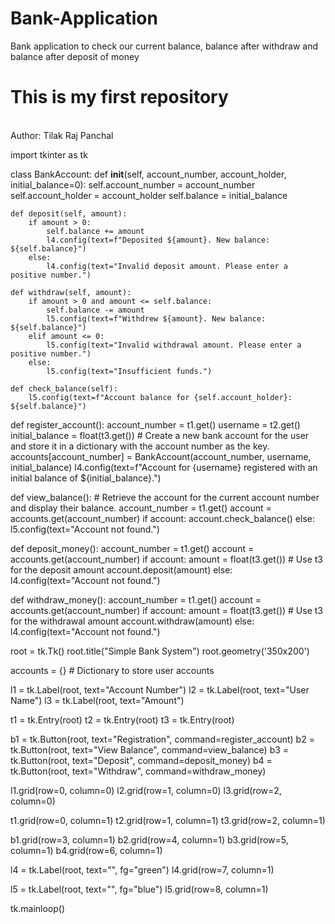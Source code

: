 # Bank-Application
Bank application to check our current balance, balance after withdraw and balance after deposit of money
# This is my first repository
<Br>
Author: Tilak Raj Panchal

import tkinter as tk

class BankAccount:
    def __init__(self, account_number, account_holder, initial_balance=0):
        self.account_number = account_number
        self.account_holder = account_holder
        self.balance = initial_balance

    def deposit(self, amount):
        if amount > 0:
            self.balance += amount
            l4.config(text=f"Deposited ${amount}. New balance: ${self.balance}")
        else:
            l4.config(text="Invalid deposit amount. Please enter a positive number.")

    def withdraw(self, amount):
        if amount > 0 and amount <= self.balance:
            self.balance -= amount
            l5.config(text=f"Withdrew ${amount}. New balance: ${self.balance}")
        elif amount <= 0:
            l5.config(text="Invalid withdrawal amount. Please enter a positive number.")
        else:
            l5.config(text="Insufficient funds.")

    def check_balance(self):
        l5.config(text=f"Account balance for {self.account_holder}: ${self.balance}")

def register_account():
    account_number = t1.get()
    username = t2.get()
    initial_balance = float(t3.get())
    # Create a new bank account for the user and store it in a dictionary with the account number as the key.
    accounts[account_number] = BankAccount(account_number, username, initial_balance)
    l4.config(text=f"Account for {username} registered with an initial balance of ${initial_balance}.")

def view_balance():
    # Retrieve the account for the current account number and display their balance.
    account_number = t1.get()
    account = accounts.get(account_number)
    if account:
        account.check_balance()
    else:
        l5.config(text="Account not found.")

def deposit_money():
    account_number = t1.get()
    account = accounts.get(account_number)
    if account:
        amount = float(t3.get())  # Use t3 for the deposit amount
        account.deposit(amount)
    else:
        l4.config(text="Account not found.")

def withdraw_money():
    account_number = t1.get()
    account = accounts.get(account_number)
    if account:
        amount = float(t3.get())  # Use t3 for the withdrawal amount
        account.withdraw(amount)
    else:
        l4.config(text="Account not found.")

root = tk.Tk()
root.title("Simple Bank System")
root.geometry('350x200')

accounts = {}  # Dictionary to store user accounts

l1 = tk.Label(root, text="Account Number")
l2 = tk.Label(root, text="User Name")
l3 = tk.Label(root, text="Amount")

t1 = tk.Entry(root)
t2 = tk.Entry(root)
t3 = tk.Entry(root)

b1 = tk.Button(root, text="Registration", command=register_account)
b2 = tk.Button(root, text="View Balance", command=view_balance)
b3 = tk.Button(root, text="Deposit", command=deposit_money)
b4 = tk.Button(root, text="Withdraw", command=withdraw_money)

l1.grid(row=0, column=0)
l2.grid(row=1, column=0)
l3.grid(row=2, column=0)

t1.grid(row=0, column=1)
t2.grid(row=1, column=1)
t3.grid(row=2, column=1)

b1.grid(row=3, column=1)
b2.grid(row=4, column=1)
b3.grid(row=5, column=1)
b4.grid(row=6, column=1)

l4 = tk.Label(root, text="", fg="green")
l4.grid(row=7, column=1)

l5 = tk.Label(root, text="", fg="blue")
l5.grid(row=8, column=1)

tk.mainloop()
